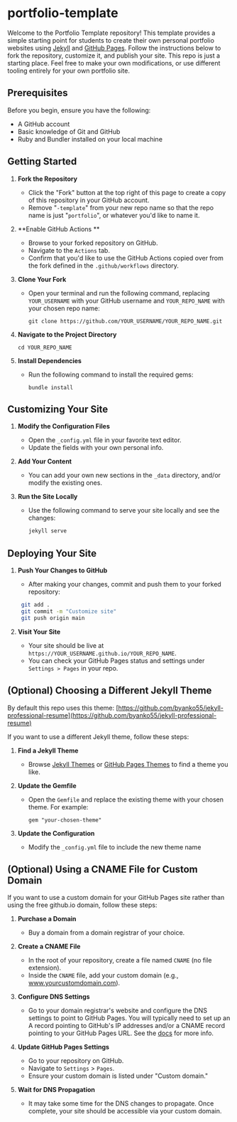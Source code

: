 # portfolio-template

Welcome to the Portfolio Template repository! This template provides a simple starting point for students to create their own personal portfolio websites using [Jekyll](https://jekyllrb.com/) and [GitHub Pages](https://pages.github.com/). Follow the instructions below to fork the repository, customize it, and publish your site. This repo is just a starting place. Feel free to make your own modifications, or use different tooling entirely for your own portfolio site.

## Prerequisites

Before you begin, ensure you have the following:

- A GitHub account
- Basic knowledge of Git and GitHub
- Ruby and Bundler installed on your local machine

## Getting Started

1. **Fork the Repository**
   - Click the "Fork" button at the top right of this page to create a copy of this repository in your GitHub account.
   - Remove "`-template`" from your new repo name so that the repo name is just "`portfolio`", or whatever you'd like to name it.

2. **Enable GitHub Actions **
   - Browse to your forked repository on GitHub.
   - Navigate to the `Actions` tab.
   - Confirm that you'd like to use the GitHub Actions copied over from the fork defined in the `.github/workflows` directory.

3. **Clone Your Fork**
   - Open your terminal and run the following command, replacing `YOUR_USERNAME` with your GitHub username and `YOUR_REPO_NAME` with your chosen repo name:
     ```
     git clone https://github.com/YOUR_USERNAME/YOUR_REPO_NAME.git
     ```

4. **Navigate to the Project Directory**
   ```
   cd YOUR_REPO_NAME
   ```

5. **Install Dependencies**
   - Run the following command to install the required gems:
     ```
     bundle install
     ```

## Customizing Your Site

1. **Modify the Configuration Files**
   - Open the `_config.yml` file in your favorite text editor.
   - Update the fields with your own personal info.

2. **Add Your Content**
   - You can add your own new sections in the `_data` directory, and/or modify the existing ones.


3. **Run the Site Locally**
   - Use the following command to serve your site locally and see the changes:
     ```bash
     jekyll serve
     ```

## Deploying Your Site

1. **Push Your Changes to GitHub**
   - After making your changes, commit and push them to your forked repository:
   ```bash
    git add .
    git commit -m "Customize site"
    git push origin main
    ```

2. **Visit Your Site**
   - Your site should be live at `https://YOUR_USERNAME.github.io/YOUR_REPO_NAME`.
   - You can check your GitHub Pages status and settings under `Settings > Pages` in your repo.

## (Optional) Choosing a Different Jekyll Theme

By default this repo uses this theme: [https://github.com/byanko55/jekyll-professional-resume](https://github.com/byanko55/jekyll-professional-resume)

If you want to use a different Jekyll theme, follow these steps:

1. **Find a Jekyll Theme**
   - Browse [Jekyll Themes](http://jekyllthemes.org/) or [GitHub Pages Themes](https://pages.github.com/themes/) to find a theme you like.

2. **Update the Gemfile**
   - Open the `Gemfile` and replace the existing theme with your chosen theme. For example:
     ```
     gem "your-chosen-theme"
     ```

3. **Update the Configuration**
   - Modify the `_config.yml` file to include the new theme name

## (Optional) Using a CNAME File for Custom Domain

If you want to use a custom domain for your GitHub Pages site rather than using the free github.io domain, follow these steps:

1. **Purchase a Domain**
   - Buy a domain from a domain registrar of your choice.

2. **Create a CNAME File**
   - In the root of your repository, create a file named `CNAME` (no file extension).
   - Inside the `CNAME` file, add your custom domain (e.g., www.yourcustomdomain.com).

3. **Configure DNS Settings**
   - Go to your domain registrar's website and configure the DNS settings to point to GitHub Pages. You will typically need to set up an A record pointing to GitHub's IP addresses and/or a CNAME record pointing to your GitHub Pages URL. See the [docs](https://docs.github.com/en/pages/configuring-a-custom-domain-for-your-github-pages-site/managing-a-custom-domain-for-your-github-pages-site) for more info.

4. **Update GitHub Pages Settings**
   - Go to your repository on GitHub.
   - Navigate to `Settings` > `Pages`.
   - Ensure your custom domain is listed under "Custom domain."

5. **Wait for DNS Propagation**
   - It may take some time for the DNS changes to propagate. Once complete, your site should be accessible via your custom domain.
